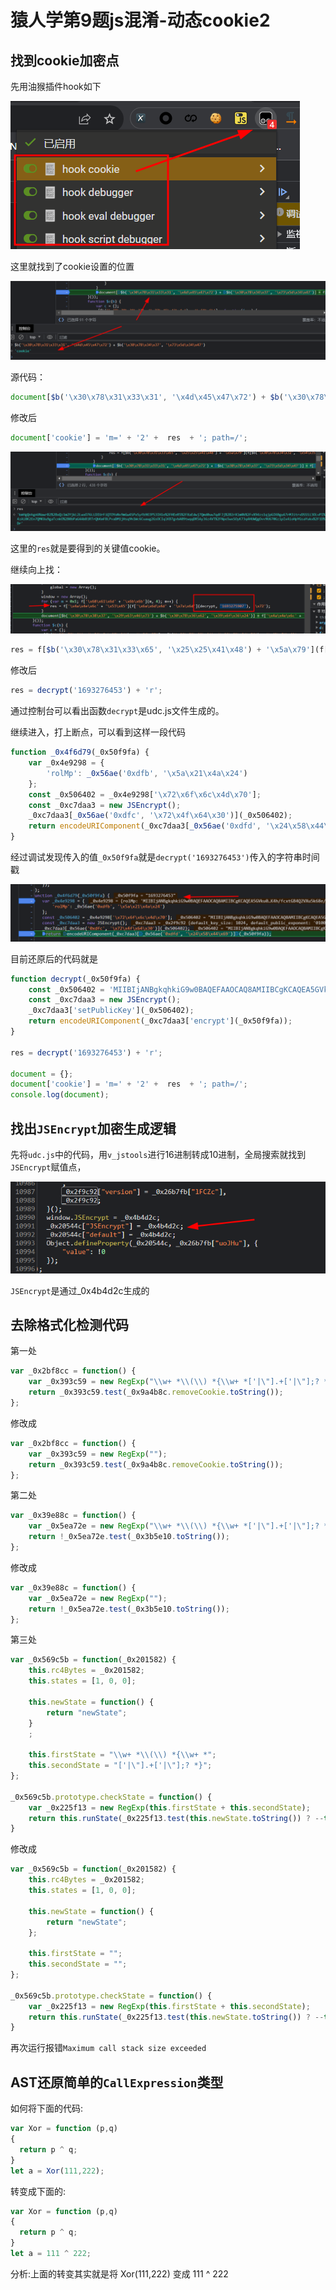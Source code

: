 # 猿人学第9题js混淆-动态cookie2

## 找到cookie加密点
先用油猴插件hook如下

![debugger](./img/1.png)

这里就找到了cookie设置的位置

![debugger](./img/2.png)

源代码：
```javascript
document[$b('\x30\x78\x31\x33\x31', '\x4d\x45\x47\x72') + $b('\x30\x78\x34\x37', '\x73\x5d\x34\x47')] = f[$b('\x30\x78\x38\x30', '\x4c\x61\x25\x6c') + '\x5a\x79'](f[$b('\x30\x78\x31\x33\x34', '\x6f\x63\x67\x33') + '\x4c\x45']('\x6d\x3d', f['\x4d\x72\x56' + '\x52\x70'](m, 0x1)[$b('\x30\x78\x31\x30\x38', '\x2a\x46\x4b\x62') + $b('\x30\x78\x38\x64', '\x6a\x39\x52\x61') + '\x6e\x67']()), res) + f['\x63\x79\x66' + '\x57\x56'];
```

修改后
```javascript
document['cookie'] = 'm=' + '2' +  res  + '; path=/';
```

![debugger](./img/3.png)

这里的`res`就是要得到的关键值cookie。

继续向上找：

![debugger](./img/4.png)

```javascript
res = f[$b('\x30\x78\x31\x33\x65', '\x25\x25\x41\x48') + '\x5a\x79'](f[$b('\x30\x78\x34\x32', '\x54\x35\x5b\x4f') + '\x41\x42'](decrypt, '1693274196'), '\x72');
```

修改后
```javascript
res = decrypt('1693276453') + 'r';
```

通过控制台可以看出函数`decrypt`是udc.js文件生成的。

继续进入，打上断点，可以看到这样一段代码
```javascript
function _0x4f6d79(_0x50f9fa) {
    var _0x4e9298 = {
        'rolMp': _0x56ae('0xdfb', '\x5a\x21\x4a\x24')
    };
    const _0x506402 = _0x4e9298['\x72\x6f\x6c\x4d\x70'];
    const _0xc7daa3 = new JSEncrypt();
    _0xc7daa3[_0x56ae('0xdfc', '\x72\x4f\x64\x30')](_0x506402);
    return encodeURIComponent(_0xc7daa3[_0x56ae('0xdfd', '\x24\x58\x44\x69')](_0x50f9fa));
}
```
经过调试发现传入的值`_0x50f9fa`就是`decrypt('1693276453')`传入的字符串时间戳

![debugger](./img/6.png)

目前还原后的代码就是
```javascript
function decrypt(_0x50f9fa) {
    const _0x506402 = 'MIIBIjANBgkqhkiG9w0BAQEFAAOCAQ8AMIIBCgKCAQEA5GVku07yXCndaMS1evPIPyWwhbdWMVRqL4qg4OsKbzyTGmV4YkG8H0hwwrFLuPhqC5tL136aaizuL/lN5DRRbePct6syILOLLCBJ5J5rQyGr00l1zQvdNKYp4tT5EFlqw8tlPkibcsd5Ecc8sTYa77HxNeIa6DRuObC5H9t85ALJyDVZC3Y4ES/u61Q7LDnB3kG9MnXJsJiQxm1pLkE7Zfxy29d5JaXbbfwhCDSjE4+dUQoq2MVIt2qVjZSo5Hd/bAFGU1Lmc7GkFeLiLjNTOfECF52ms/dks92Wx/glfRuK4h/fcxtGB4Q2VXu5k68e/2uojs6jnFsMKVe+FVUDkQIDAQAB';
    const _0xc7daa3 = new JSEncrypt();
    _0xc7daa3['setPublicKey'](_0x506402);
    return encodeURIComponent(_0xc7daa3['encrypt'](_0x50f9fa));
}

res = decrypt('1693276453') + 'r';

document = {};
document['cookie'] = 'm=' + '2' +  res  + '; path=/';
console.log(document);
```

## 找出`JSEncrypt`加密生成逻辑

先将`udc.js`中的代码，用`v_jstools`进行16进制转成10进制，全局搜索就找到`JSEncrypt`赋值点，

![debugger](./img/7.png)

`JSEncrypt`是通过_0x4b4d2c生成的

## 去除格式化检测代码

第一处
```javascript
var _0x2bf8cc = function() {
    var _0x393c59 = new RegExp("\\w+ *\\(\\) *{\\w+ *['|\"].+['|\"];? *}");
    return _0x393c59.test(_0x9a4b8c.removeCookie.toString());
};
```
修改成
```javascript
var _0x2bf8cc = function() {
    var _0x393c59 = new RegExp("");
    return _0x393c59.test(_0x9a4b8c.removeCookie.toString());
};
```
第二处
```javascript
var _0x39e88c = function() {
    var _0x5ea72e = new RegExp("\\w+ *\\(\\) *{\\w+ *['|\"].+['|\"];? *}");
    return !_0x5ea72e.test(_0x3b5e10.toString());
};
```
修改成
```javascript
var _0x39e88c = function() {
    var _0x5ea72e = new RegExp("");
    return !_0x5ea72e.test(_0x3b5e10.toString());
};
```
第三处
```javascript
var _0x569c5b = function(_0x201582) {
    this.rc4Bytes = _0x201582;
    this.states = [1, 0, 0];

    this.newState = function() {
        return "newState";
    }
    ;

    this.firstState = "\\w+ *\\(\\) *{\\w+ *";
    this.secondState = "['|\"].+['|\"];? *}";
};

_0x569c5b.prototype.checkState = function() {
    var _0x225f13 = new RegExp(this.firstState + this.secondState);
    return this.runState(_0x225f13.test(this.newState.toString()) ? --this.states[1] : --this.states[0]);
}
```
修改成
```javascript
var _0x569c5b = function(_0x201582) {
    this.rc4Bytes = _0x201582;
    this.states = [1, 0, 0];

    this.newState = function() {
        return "newState";
    };

    this.firstState = "";
    this.secondState = "";
};

_0x569c5b.prototype.checkState = function() {
    var _0x225f13 = new RegExp(this.firstState + this.secondState);
    return this.runState(_0x225f13.test(this.newState.toString()) ? --this.states[1] : --this.states[0]);
}
```
再次运行报错`Maximum call stack size exceeded`

## AST还原简单的`CallExpression`类型

如何将下面的代码:
```javascript
var Xor = function (p,q)
{
  return p ^ q;
}
let a = Xor(111,222);
```
转变成下面的:
```javascript
var Xor = function (p,q)
{
  return p ^ q;
}
let a = 111 ^ 222;
```
分析:上面的转变其实就是将  Xor(111,222) 变成 111 ^ 222